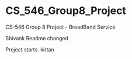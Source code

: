# CS_546_Group8_Project
CS-546 Group 8 Project - BroadBand Service

Shivank Readme changed

Project starts.
kirtan

